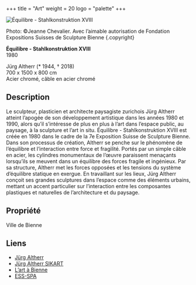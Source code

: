 +++
title = "Art"
weight = 20
logo = "palette"
+++

![Équilibre - Stahlkonstruktion XVIII](/images/crayons.jpg)

Photo: ©Jeanne Chevalier. Avec l’aimable autorisation de Fondation Expositions Suisses de Sculpture Bienne
{.copyright}

**Équilibre - Stahlkonstruktion XVIII**  
1980

Jürg Altherr (* 1944, † 2018)  
700 x 1500 x 800 cm  
Acier chromé, câble en acier chromé

## Description

Le sculpteur, plasticien et architecte paysagiste zurichois Jürg Altherr atteint l’apogée de son développement artistique dans les années 1980 et 1990, alors qu’il s’intéresse de plus en plus à l’art dans l’espace public, au paysage, à la sculpture et l’art in situ. Équilibre - Stahlkonstruktion XVIII est créée en 1980 dans le cadre de la 7e Exposition Suisse de Sculpture Bienne. Dans son processus de création, Altherr se penche sur le phénomène de l’équilibre et l’interaction entre force et fragilité. Portés par un simple câble en acier, les cylindres monumentaux de l’œuvre paraissent menaçants lorsqu’ils se meuvent dans un équilibre des forces fragile et ingénieux. Par sa structure, Altherr met les forces opposées et les tensions du système d’équilibre statique en exergue. En travaillant sur les lieux, Jürg Altherr conçoit ses grandes sculptures dans l’espace comme des éléments urbains, mettant un accent particulier sur l’interaction entre les composantes plastiques et naturelles de l’architecture et du paysage.

## Propriété

Ville de Bienne

## Liens

- [Jürg Altherr](http://www.juerg-altherr.ch/)
- [Jürg Altherr SIKART](https://recherche.sik-isea.ch/fr/sik:person-4000382:exp/in/sikart/actor/list)
- [L’art à Bienne](https://art-a-bienne.ch/fr/)
- [ESS-SPA](https://ess-spa.ch/fr/news/framing-sculptures)